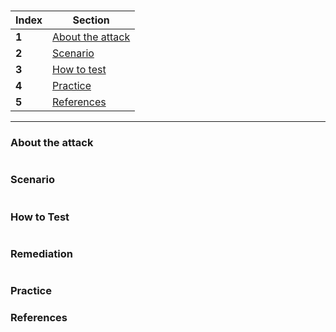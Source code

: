 # <Topic>

Index | Section
--- | ---
**1** | [About the attack](#About-the-attack)
**2** | [Scenario](#Scenario)
**3** | [How to test](#How-to-test)
**4** | [Practice](#Practice)
**5** | [References](#References)
___

### About the attack
```

```


### Scenario
```

```

### How to Test
```
```

### Remediation 
```
```

### Practice


### References

